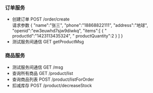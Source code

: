 
###  订单服务
- 创建订单
POST /order/create  
请求参数
{
    "name":"张三",
    "phone":"18868822111",
    "address":"地球",
    "openid":"ew3euwhd7sjw9diwkq",
    "items":[
        {
            " productId":"1423113435324",
            " productQuantity":2
        }
    ]
}
- 测试服务间通信
GET getProductMsg
### 商品服务
- 测试服务间通信
GET /msg
- 查询所有商品
GET /product/list
- 查询商品列表
POST /product/listForOrder
- 扣减库存
POST /product/decreaseStock